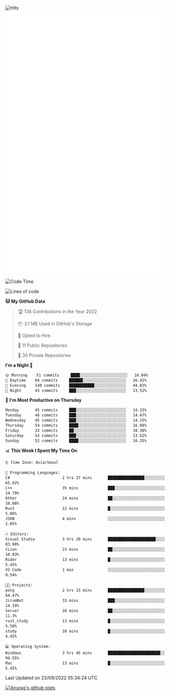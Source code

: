 ![Hits](https://hits.seeyoufarm.com/api/count/incr/badge.svg?url=https%3A%2F%2Fgithub.com%2Fkokose1234&count_bg=%2379C83D&title_bg=%23555555&icon=apple.svg&icon_color=%23E7E7E7&title=hits&edge_flat=false)
<br/>
![Metrics](https://github.com/kokose1234/kokose1234/blob/main/github-metrics.svg)

<!--START_SECTION:waka-->
![Code Time](http://img.shields.io/badge/Code%20Time-694%20hrs%2045%20mins-blue)

![Lines of code](https://img.shields.io/badge/From%20Hello%20World%20I%27ve%20Written-901%20Thousand%20lines%20of%20code-blue)

**🐱 My GitHub Data** 

> 🏆 138 Contributions in the Year 2022
 > 
> 📦 3.1 MB Used in GitHub's Storage 
 > 
> 💼 Opted to Hire
 > 
> 📜 11 Public Repositories 
 > 
> 🔑 30 Private Repositories  
 > 
**I'm a Night 🦉** 

```text
🌞 Morning    51 commits     ████░░░░░░░░░░░░░░░░░░░░░   16.04% 
🌆 Daytime    84 commits     ██████░░░░░░░░░░░░░░░░░░░   26.42% 
🌃 Evening    140 commits    ███████████░░░░░░░░░░░░░░   44.03% 
🌙 Night      43 commits     ███░░░░░░░░░░░░░░░░░░░░░░   13.52%

```
📅 **I'm Most Productive on Thursday** 

```text
Monday       45 commits     ███░░░░░░░░░░░░░░░░░░░░░░   14.15% 
Tuesday      46 commits     ███░░░░░░░░░░░░░░░░░░░░░░   14.47% 
Wednesday    45 commits     ███░░░░░░░░░░░░░░░░░░░░░░   14.15% 
Thursday     54 commits     ████░░░░░░░░░░░░░░░░░░░░░   16.98% 
Friday       33 commits     ██░░░░░░░░░░░░░░░░░░░░░░░   10.38% 
Saturday     43 commits     ███░░░░░░░░░░░░░░░░░░░░░░   13.52% 
Sunday       52 commits     ████░░░░░░░░░░░░░░░░░░░░░   16.35%

```


📊 **This Week I Spent My Time On** 

```text
⌚︎ Time Zone: Asia/Seoul

💬 Programming Languages: 
C#                       2 hrs 37 mins       ████████████████░░░░░░░░░   65.92% 
C++                      35 mins             ███░░░░░░░░░░░░░░░░░░░░░░   14.79% 
Other                    24 mins             ██░░░░░░░░░░░░░░░░░░░░░░░   10.08% 
Rust                     12 mins             █░░░░░░░░░░░░░░░░░░░░░░░░   5.06% 
JSON                     4 mins              ░░░░░░░░░░░░░░░░░░░░░░░░░   2.05%

🔥 Editors: 
Visual Studio            3 hrs 20 mins       █████████████████████░░░░   83.98% 
CLion                    23 mins             ██░░░░░░░░░░░░░░░░░░░░░░░   10.03% 
Rider                    13 mins             █░░░░░░░░░░░░░░░░░░░░░░░░   5.45% 
VS Code                  1 min               ░░░░░░░░░░░░░░░░░░░░░░░░░   0.54%

🐱‍💻 Projects: 
potg                     2 hrs 33 mins       ████████████████░░░░░░░░░   64.47% 
JirumBot                 33 mins             ███░░░░░░░░░░░░░░░░░░░░░░   14.19% 
Server                   26 mins             ██░░░░░░░░░░░░░░░░░░░░░░░   11.3% 
rust_study               13 mins             █░░░░░░░░░░░░░░░░░░░░░░░░   5.58% 
study                    10 mins             █░░░░░░░░░░░░░░░░░░░░░░░░   4.45%

💻 Operating System: 
Windows                  3 hrs 45 mins       ███████████████████████░░   94.55% 
Mac                      13 mins             █░░░░░░░░░░░░░░░░░░░░░░░░   5.45%

```


 Last Updated on 23/09/2022 05:34:24 UTC
<!--END_SECTION:waka-->

[![Anurag's github stats](https://github-readme-stats.vercel.app/api?username=kokose1234&theme=dracula)](https://github.com/anuraghazra/github-readme-stats)



	
